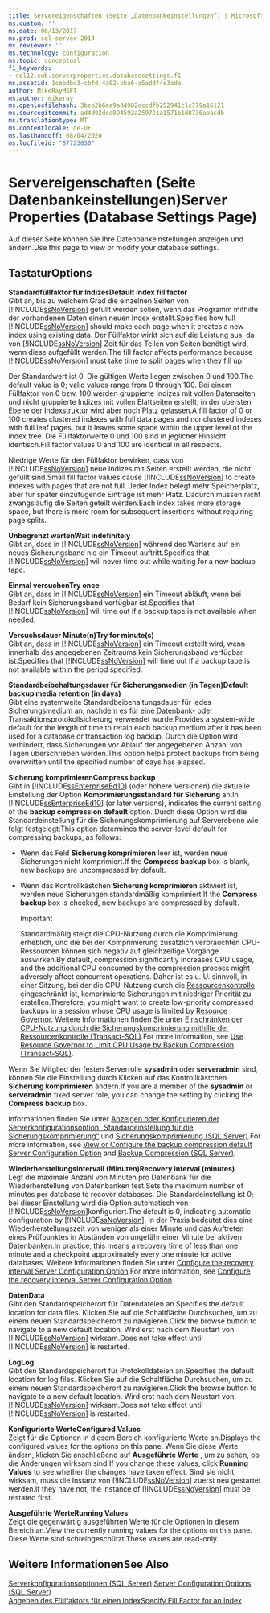 ```yaml
---
title: Servereigenschaften (Seite „Datenbankeinstellungen“) | Microsoft-Dokumentation
ms.custom: ''
ms.date: 06/13/2017
ms.prod: sql-server-2014
ms.reviewer: ''
ms.technology: configuration
ms.topic: conceptual
f1_keywords:
- sql12.swb.serverproperties.databasesettings.f1
ms.assetid: 1cebdbd3-cbfd-4a02-bba6-a5addf4e3ada
author: MikeRayMSFT
ms.author: mikeray
ms.openlocfilehash: 3beb2b6aa9a34982cccdfb252941c1c779a16121
ms.sourcegitcommit: ad4d92dce894592a259721a1571b1d8736abacdb
ms.translationtype: MT
ms.contentlocale: de-DE
ms.lasthandoff: 08/04/2020
ms.locfileid: "87723030"
---
```

# <a name="server-properties-database-settings-page"></a><span data-ttu-id="17d6d-102">Servereigenschaften (Seite Datenbankeinstellungen)</span><span class="sxs-lookup"><span data-stu-id="17d6d-102">Server Properties (Database Settings Page)</span></span>
  <span data-ttu-id="17d6d-103">Auf dieser Seite können Sie Ihre Datenbankeinstellungen anzeigen und ändern.</span><span class="sxs-lookup"><span data-stu-id="17d6d-103">Use this page to view or modify your database settings.</span></span>  
  
## <a name="options"></a><span data-ttu-id="17d6d-104">Tastatur</span><span class="sxs-lookup"><span data-stu-id="17d6d-104">Options</span></span>  
 <span data-ttu-id="17d6d-105">**Standardfüllfaktor für Indizes**</span><span class="sxs-lookup"><span data-stu-id="17d6d-105">**Default index fill factor**</span></span>  
 <span data-ttu-id="17d6d-106">Gibt an, bis zu welchem Grad die einzelnen Seiten von [!INCLUDE[ssNoVersion](../../includes/ssnoversion-md.md)] gefüllt werden sollen, wenn das Programm mithilfe der vorhandenen Daten einen neuen Index erstellt.</span><span class="sxs-lookup"><span data-stu-id="17d6d-106">Specifies how full [!INCLUDE[ssNoVersion](../../includes/ssnoversion-md.md)] should make each page when it creates a new index using existing data.</span></span> <span data-ttu-id="17d6d-107">Der Füllfaktor wirkt sich auf die Leistung aus, da von [!INCLUDE[ssNoVersion](../../includes/ssnoversion-md.md)] Zeit für das Teilen von Seiten benötigt wird, wenn diese aufgefüllt werden.</span><span class="sxs-lookup"><span data-stu-id="17d6d-107">The fill factor affects performance because [!INCLUDE[ssNoVersion](../../includes/ssnoversion-md.md)] must take time to split pages when they fill up.</span></span>  
  
 <span data-ttu-id="17d6d-108">Der Standardwert ist 0. Die gültigen Werte liegen zwischen 0 und 100.</span><span class="sxs-lookup"><span data-stu-id="17d6d-108">The default value is 0; valid values range from 0 through 100.</span></span> <span data-ttu-id="17d6d-109">Bei einem Füllfaktor von 0 bzw. 100 werden gruppierte Indizes mit vollen Datenseiten und nicht gruppierte Indizes mit vollen Blattseiten erstellt; in der obersten Ebene der Indexstruktur wird aber noch Platz gelassen.</span><span class="sxs-lookup"><span data-stu-id="17d6d-109">A fill factor of 0 or 100 creates clustered indexes with full data pages and nonclustered indexes with full leaf pages, but it leaves some space within the upper level of the index tree.</span></span> <span data-ttu-id="17d6d-110">Die Füllfaktorwerte 0 und 100 sind in jeglicher Hinsicht identisch.</span><span class="sxs-lookup"><span data-stu-id="17d6d-110">Fill factor values 0 and 100 are identical in all respects.</span></span>  
  
 <span data-ttu-id="17d6d-111">Niedrige Werte für den Füllfaktor bewirken, dass von [!INCLUDE[ssNoVersion](../../includes/ssnoversion-md.md)] neue Indizes mit Seiten erstellt werden, die nicht gefüllt sind.</span><span class="sxs-lookup"><span data-stu-id="17d6d-111">Small fill factor values cause [!INCLUDE[ssNoVersion](../../includes/ssnoversion-md.md)] to create indexes with pages that are not full.</span></span> <span data-ttu-id="17d6d-112">Jeder Index belegt mehr Speicherplatz, aber für später einzufügende Einträge ist mehr Platz. Dadurch müssen nicht zwangsläufig die Seiten geteilt werden.</span><span class="sxs-lookup"><span data-stu-id="17d6d-112">Each index takes more storage space, but there is more room for subsequent insertions without requiring page splits.</span></span>  
  
 <span data-ttu-id="17d6d-113">**Unbegrenzt warten**</span><span class="sxs-lookup"><span data-stu-id="17d6d-113">**Wait indefinitely**</span></span>  
 <span data-ttu-id="17d6d-114">Gibt an, dass in [!INCLUDE[ssNoVersion](../../includes/ssnoversion-md.md)] während des Wartens auf ein neues Sicherungsband nie ein Timeout auftritt.</span><span class="sxs-lookup"><span data-stu-id="17d6d-114">Specifies that [!INCLUDE[ssNoVersion](../../includes/ssnoversion-md.md)] will never time out while waiting for a new backup tape.</span></span>  
  
 <span data-ttu-id="17d6d-115">**Einmal versuchen**</span><span class="sxs-lookup"><span data-stu-id="17d6d-115">**Try once**</span></span>  
 <span data-ttu-id="17d6d-116">Gibt an, dass in [!INCLUDE[ssNoVersion](../../includes/ssnoversion-md.md)] ein Timeout abläuft, wenn bei Bedarf kein Sicherungsband verfügbar ist.</span><span class="sxs-lookup"><span data-stu-id="17d6d-116">Specifies that [!INCLUDE[ssNoVersion](../../includes/ssnoversion-md.md)] will time out if a backup tape is not available when needed.</span></span>  
  
 <span data-ttu-id="17d6d-117">**Versuchsdauer Minute(n)**</span><span class="sxs-lookup"><span data-stu-id="17d6d-117">**Try for minute(s)**</span></span>  
 <span data-ttu-id="17d6d-118">Gibt an, dass in [!INCLUDE[ssNoVersion](../../includes/ssnoversion-md.md)] ein Timeout erstellt wird, wenn innerhalb des angegebenen Zeitraums kein Sicherungsband verfügbar ist.</span><span class="sxs-lookup"><span data-stu-id="17d6d-118">Specifies that [!INCLUDE[ssNoVersion](../../includes/ssnoversion-md.md)] will time out if a backup tape is not available within the period specified.</span></span>  
  
 <span data-ttu-id="17d6d-119">**Standardbeibehaltungsdauer für Sicherungsmedien (in Tagen)**</span><span class="sxs-lookup"><span data-stu-id="17d6d-119">**Default backup media retention (in days)**</span></span>  
 <span data-ttu-id="17d6d-120">Gibt eine systemweite Standardbeibehaltungsdauer für jedes Sicherungsmedium an, nachdem es für eine Datenbank- oder Transaktionsprotokollsicherung verwendet wurde.</span><span class="sxs-lookup"><span data-stu-id="17d6d-120">Provides a system-wide default for the length of time to retain each backup medium after it has been used for a database or transaction log backup.</span></span> <span data-ttu-id="17d6d-121">Durch die Option wird verhindert, dass Sicherungen vor Ablauf der angegebenen Anzahl von Tagen überschrieben werden.</span><span class="sxs-lookup"><span data-stu-id="17d6d-121">This option helps protect backups from being overwritten until the specified number of days has elapsed.</span></span>  
  
 <span data-ttu-id="17d6d-122">**Sicherung komprimieren**</span><span class="sxs-lookup"><span data-stu-id="17d6d-122">**Compress backup**</span></span>  
 <span data-ttu-id="17d6d-123">Gibt in [!INCLUDE[ssEnterpriseEd10](../../includes/ssenterpriseed10-md.md)] (oder höhere Versionen) die aktuelle Einstellung der Option **Komprimierungsstandard für Sicherung** an.</span><span class="sxs-lookup"><span data-stu-id="17d6d-123">In [!INCLUDE[ssEnterpriseEd10](../../includes/ssenterpriseed10-md.md)] (or later versions), indicates the current setting of the **backup compression default** option.</span></span> <span data-ttu-id="17d6d-124">Durch diese Option wird die Standardeinstellung für die Sicherungskomprimierung auf Serverebene wie folgt festgelegt:</span><span class="sxs-lookup"><span data-stu-id="17d6d-124">This option determines the server-level default for compressing backups, as follows:</span></span>  
  
-   <span data-ttu-id="17d6d-125">Wenn das Feld **Sicherung komprimieren** leer ist, werden neue Sicherungen nicht komprimiert.</span><span class="sxs-lookup"><span data-stu-id="17d6d-125">If the **Compress backup** box is blank, new backups are uncompressed by default.</span></span>  
  
-   <span data-ttu-id="17d6d-126">Wenn das Kontrollkästchen **Sicherung komprimieren** aktiviert ist, werden neue Sicherungen standardmäßig komprimiert.</span><span class="sxs-lookup"><span data-stu-id="17d6d-126">If the **Compress backup** box is checked, new backups are compressed by default.</span></span>  
  
    > [!IMPORTANT]  
    >  <span data-ttu-id="17d6d-127">Standardmäßig steigt die CPU-Nutzung durch die Komprimierung erheblich, und die bei der Komprimierung zusätzlich verbrauchten CPU-Ressourcen können sich negativ auf gleichzeitige Vorgänge auswirken.</span><span class="sxs-lookup"><span data-stu-id="17d6d-127">By default, compression significantly increases CPU usage, and the additional CPU consumed by the compression process might adversely affect concurrent operations.</span></span> <span data-ttu-id="17d6d-128">Daher ist es u. U. sinnvoll, in einer Sitzung, bei der die CPU-Nutzung durch die [Ressourcenkontrolle](../../relational-databases/resource-governor/resource-governor.md) eingeschränkt ist, komprimierte Sicherungen mit niedriger Priorität zu erstellen.</span><span class="sxs-lookup"><span data-stu-id="17d6d-128">Therefore, you might want to create low-priority compressed backups in a session whose CPU usage is limited by [Resource Governor](../../relational-databases/resource-governor/resource-governor.md).</span></span> <span data-ttu-id="17d6d-129">Weitere Informationen finden Sie unter [Einschränken der CPU-Nutzung durch die Sicherungskomprimierung mithilfe der Ressourcenkontrolle &#40;Transact-SQL&#41;](../../relational-databases/backup-restore/use-resource-governor-to-limit-cpu-usage-by-backup-compression-transact-sql.md).</span><span class="sxs-lookup"><span data-stu-id="17d6d-129">For more information, see [Use Resource Governor to Limit CPU Usage by Backup Compression &#40;Transact-SQL&#41;](../../relational-databases/backup-restore/use-resource-governor-to-limit-cpu-usage-by-backup-compression-transact-sql.md).</span></span>  
  
 <span data-ttu-id="17d6d-130">Wenn Sie Mitglied der festen Serverrolle **sysadmin** oder **serveradmin** sind, können Sie die Einstellung durch Klicken auf das Kontrollkästchen **Sicherung komprimieren** ändern.</span><span class="sxs-lookup"><span data-stu-id="17d6d-130">If you are a member of the **sysadmin** or **serveradmin** fixed server role, you can change the setting by clicking the **Compress backup** box.</span></span>  
  
 <span data-ttu-id="17d6d-131">Informationen finden Sie unter [Anzeigen oder Konfigurieren der Serverkonfigurationsoption „Standardeinstellung für die Sicherungskomprimierung“](view-or-configure-the-backup-compression-default-server-configuration-option.md) und [Sicherungskomprimierung &#40;SQL Server&#41;](../../relational-databases/backup-restore/backup-compression-sql-server.md).</span><span class="sxs-lookup"><span data-stu-id="17d6d-131">For more information, see [View or Configure the backup compression default Server Configuration Option](view-or-configure-the-backup-compression-default-server-configuration-option.md) and [Backup Compression &#40;SQL Server&#41;](../../relational-databases/backup-restore/backup-compression-sql-server.md).</span></span>  
  
 <span data-ttu-id="17d6d-132">**Wiederherstellungsintervall (Minuten)**</span><span class="sxs-lookup"><span data-stu-id="17d6d-132">**Recovery interval (minutes)**</span></span>  
 <span data-ttu-id="17d6d-133">Legt die maximale Anzahl von Minuten pro Datenbank für die Wiederherstellung von Datenbanken fest.</span><span class="sxs-lookup"><span data-stu-id="17d6d-133">Sets the maximum number of minutes per database to recover databases.</span></span> <span data-ttu-id="17d6d-134">Die Standardeinstellung ist 0; bei dieser Einstellung wird die Option automatisch von [!INCLUDE[ssNoVersion](../../includes/ssnoversion-md.md)]konfiguriert.</span><span class="sxs-lookup"><span data-stu-id="17d6d-134">The default is 0, indicating automatic configuration by [!INCLUDE[ssNoVersion](../../includes/ssnoversion-md.md)].</span></span> <span data-ttu-id="17d6d-135">In der Praxis bedeutet dies eine Wiederherstellungszeit von weniger als einer Minute und das Auftreten eines Prüfpunktes in Abständen von ungefähr einer Minute bei aktiven Datenbanken.</span><span class="sxs-lookup"><span data-stu-id="17d6d-135">In practice, this means a recovery time of less than one minute and a checkpoint approximately every one minute for active databases.</span></span> <span data-ttu-id="17d6d-136">Weitere Informationen finden Sie unter [Configure the recovery interval Server Configuration Option](configure-the-recovery-interval-server-configuration-option.md).</span><span class="sxs-lookup"><span data-stu-id="17d6d-136">For more information, see [Configure the recovery interval Server Configuration Option](configure-the-recovery-interval-server-configuration-option.md).</span></span>  
  
 <span data-ttu-id="17d6d-137">**Daten**</span><span class="sxs-lookup"><span data-stu-id="17d6d-137">**Data**</span></span>  
 <span data-ttu-id="17d6d-138">Gibt den Standardspeicherort für Datendateien an.</span><span class="sxs-lookup"><span data-stu-id="17d6d-138">Specifies the default location for data files.</span></span> <span data-ttu-id="17d6d-139">Klicken Sie auf die Schaltfläche Durchsuchen, um zu einem neuen Standardspeicherort zu navigieren.</span><span class="sxs-lookup"><span data-stu-id="17d6d-139">Click the browse button to navigate to a new default location.</span></span> <span data-ttu-id="17d6d-140">Wird erst nach dem Neustart von [!INCLUDE[ssNoVersion](../../includes/ssnoversion-md.md)] wirksam.</span><span class="sxs-lookup"><span data-stu-id="17d6d-140">Does not take effect until [!INCLUDE[ssNoVersion](../../includes/ssnoversion-md.md)] is restarted.</span></span>  
  
 <span data-ttu-id="17d6d-141">**Log**</span><span class="sxs-lookup"><span data-stu-id="17d6d-141">**Log**</span></span>  
 <span data-ttu-id="17d6d-142">Gibt den Standardspeicherort für Protokolldateien an.</span><span class="sxs-lookup"><span data-stu-id="17d6d-142">Specifies the default location for log files.</span></span> <span data-ttu-id="17d6d-143">Klicken Sie auf die Schaltfläche Durchsuchen, um zu einem neuen Standardspeicherort zu navigieren.</span><span class="sxs-lookup"><span data-stu-id="17d6d-143">Click the browse button to navigate to a new default location.</span></span> <span data-ttu-id="17d6d-144">Wird erst nach dem Neustart von [!INCLUDE[ssNoVersion](../../includes/ssnoversion-md.md)] wirksam.</span><span class="sxs-lookup"><span data-stu-id="17d6d-144">Does not take effect until [!INCLUDE[ssNoVersion](../../includes/ssnoversion-md.md)] is restarted.</span></span>  
  
 <span data-ttu-id="17d6d-145">**Konfigurierte Werte**</span><span class="sxs-lookup"><span data-stu-id="17d6d-145">**Configured Values**</span></span>  
 <span data-ttu-id="17d6d-146">Zeigt für die Optionen in diesem Bereich konfigurierte Werte an.</span><span class="sxs-lookup"><span data-stu-id="17d6d-146">Displays the configured values for the options on this pane.</span></span> <span data-ttu-id="17d6d-147">Wenn Sie diese Werte ändern, klicken Sie anschließend auf **Ausgeführte Werte** , um zu sehen, ob die Änderungen wirksam sind.</span><span class="sxs-lookup"><span data-stu-id="17d6d-147">If you change these values, click **Running Values** to see whether the changes have taken effect.</span></span> <span data-ttu-id="17d6d-148">Sind sie nicht wirksam, muss die Instanz von [!INCLUDE[ssNoVersion](../../includes/ssnoversion-md.md)] zuerst neu gestartet werden.</span><span class="sxs-lookup"><span data-stu-id="17d6d-148">If they have not, the instance of [!INCLUDE[ssNoVersion](../../includes/ssnoversion-md.md)] must be restated first.</span></span>  
  
 <span data-ttu-id="17d6d-149">**Ausgeführte Werte**</span><span class="sxs-lookup"><span data-stu-id="17d6d-149">**Running Values**</span></span>  
 <span data-ttu-id="17d6d-150">Zeigt die gegenwärtig ausgeführten Werte für die Optionen in diesem Bereich an.</span><span class="sxs-lookup"><span data-stu-id="17d6d-150">View the currently running values for the options on this pane.</span></span> <span data-ttu-id="17d6d-151">Diese Werte sind schreibgeschützt.</span><span class="sxs-lookup"><span data-stu-id="17d6d-151">These values are read-only.</span></span>  
  
## <a name="see-also"></a><span data-ttu-id="17d6d-152">Weitere Informationen</span><span class="sxs-lookup"><span data-stu-id="17d6d-152">See Also</span></span>  
 <span data-ttu-id="17d6d-153">[Serverkonfigurationsoptionen &#40;SQL Server&#41;](server-configuration-options-sql-server.md) </span><span class="sxs-lookup"><span data-stu-id="17d6d-153">[Server Configuration Options &#40;SQL Server&#41;](server-configuration-options-sql-server.md) </span></span>  
 [<span data-ttu-id="17d6d-154">Angeben des Füllfaktors für einen Index</span><span class="sxs-lookup"><span data-stu-id="17d6d-154">Specify Fill Factor for an Index</span></span>](../../relational-databases/indexes/specify-fill-factor-for-an-index.md)  
  
  
